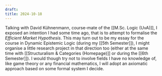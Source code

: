 ```yaml
---
draft: 
title: 2024-10-18
---
```

Talking with David Kühnenmann, course-mate of the [[M.Sc. Logic (UvA)]], I exposed an intention I had some time ago, that is to attempt to formalise the _Efficient Market Hypothesis_. This may turn out to be my essay for the course in Dynamic Epistemic Logic (during my [[5th Semester]]), I might organise a little research project in that direction too (either at the same time with [[Structuralism & Categories (Homepage)]] or during the [[6th Semester]]). I would though try not to involve fields I have no knowledge of, like game theory or any financial mathematics, I will adopt an axiomatic approach based on some formal system I decide.